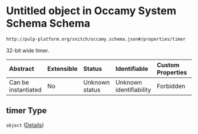 # Untitled object in Occamy System Schema Schema

```txt
http://pulp-platform.org/snitch/occamy.schema.json#/properties/timer
```

32-bit wide timer.

| Abstract            | Extensible | Status         | Identifiable            | Custom Properties | Additional Properties | Access Restrictions | Defined In                                                       |
| :------------------ | :--------- | :------------- | :---------------------- | :---------------- | :-------------------- | :------------------ | :--------------------------------------------------------------- |
| Can be instantiated | No         | Unknown status | Unknown identifiability | Forbidden         | Allowed               | none                | [occamy.schema.json*](occamy.schema.json "open original schema") |

## timer Type

`object` ([Details](occamy-properties-timer.md))
